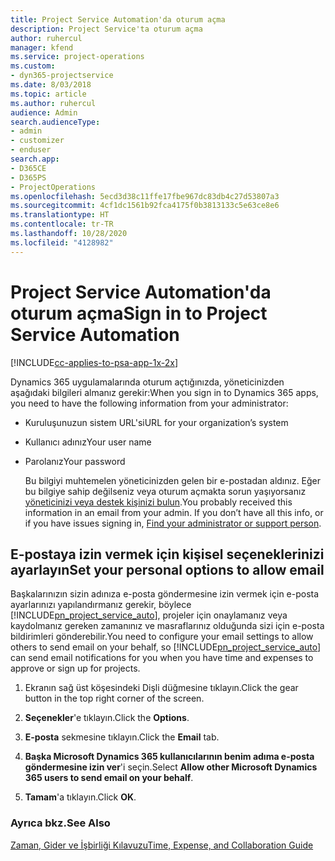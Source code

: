 ```yaml
---
title: Project Service Automation'da oturum açma
description: Project Service'ta oturum açma
author: ruhercul
manager: kfend
ms.service: project-operations
ms.custom:
- dyn365-projectservice
ms.date: 8/03/2018
ms.topic: article
ms.author: ruhercul
audience: Admin
search.audienceType:
- admin
- customizer
- enduser
search.app:
- D365CE
- D365PS
- ProjectOperations
ms.openlocfilehash: 5ecd3d38c11ffe17fbe967dc83db4c27d53807a3
ms.sourcegitcommit: 4cf1dc1561b92fca4175f0b3813133c5e63ce8e6
ms.translationtype: HT
ms.contentlocale: tr-TR
ms.lasthandoff: 10/28/2020
ms.locfileid: "4128982"
---
```

# <a name="sign-in-to-project-service-automation"></a><span data-ttu-id="c2fb1-103">Project Service Automation'da oturum açma</span><span class="sxs-lookup"><span data-stu-id="c2fb1-103">Sign in to Project Service Automation</span></span>

[!INCLUDE[cc-applies-to-psa-app-1x-2x](../includes/cc-applies-to-psa-app-1x-2x.md)]

<span data-ttu-id="c2fb1-104">Dynamics 365 uygulamalarında oturum açtığınızda, yöneticinizden aşağıdaki bilgileri almanız gerekir:</span><span class="sxs-lookup"><span data-stu-id="c2fb1-104">When you sign in to Dynamics 365 apps, you need to have the following information from your administrator:</span></span>  
  
- <span data-ttu-id="c2fb1-105">Kuruluşunuzun sistem URL'si</span><span class="sxs-lookup"><span data-stu-id="c2fb1-105">URL for your organization’s system</span></span>  
  
- <span data-ttu-id="c2fb1-106">Kullanıcı adınız</span><span class="sxs-lookup"><span data-stu-id="c2fb1-106">Your user name</span></span>  
  
- <span data-ttu-id="c2fb1-107">Parolanız</span><span class="sxs-lookup"><span data-stu-id="c2fb1-107">Your password</span></span>  
  
  <span data-ttu-id="c2fb1-108">Bu bilgiyi muhtemelen yöneticinizden gelen bir e-postadan aldınız. Eğer bu bilgiye sahip değilseniz veya oturum açmakta sorun yaşıyorsanız [yöneticinizi veya destek kişinizi bulun](https://docs.microsoft.com/dynamics365/customerengagement/on-premises/basics/find-administrator-support).</span><span class="sxs-lookup"><span data-stu-id="c2fb1-108">You probably received this information in an email from your admin. If you don’t have all this info, or if you have issues signing in, [Find your administrator or support person](https://docs.microsoft.com/dynamics365/customerengagement/on-premises/basics/find-administrator-support).</span></span>  
  
## <a name="set-your-personal-options-to-allow-email"></a><span data-ttu-id="c2fb1-109">E-postaya izin vermek için kişisel seçeneklerinizi ayarlayın</span><span class="sxs-lookup"><span data-stu-id="c2fb1-109">Set your personal options to allow email</span></span>  
 <span data-ttu-id="c2fb1-110">Başkalarınızın sizin adınıza e-posta göndermesine izin vermek için e-posta ayarlarınızı yapılandırmanız gerekir, böylece [!INCLUDE[pn_project_service_auto](../includes/pn-project-service-auto.md)], projeler için onaylamanız veya kaydolmanız gereken zamanınız ve masraflarınız olduğunda sizi için e-posta bildirimleri gönderebilir.</span><span class="sxs-lookup"><span data-stu-id="c2fb1-110">You need to configure your email settings to allow others to send email on your behalf, so [!INCLUDE[pn_project_service_auto](../includes/pn-project-service-auto.md)] can send email notifications for you when you have time and expenses to approve or sign up for projects.</span></span>  
  
1.  <span data-ttu-id="c2fb1-111">Ekranın sağ üst köşesindeki Dişli düğmesine tıklayın.</span><span class="sxs-lookup"><span data-stu-id="c2fb1-111">Click the gear button in the top right corner of the screen.</span></span>  
  
2.  <span data-ttu-id="c2fb1-112">**Seçenekler**'e tıklayın.</span><span class="sxs-lookup"><span data-stu-id="c2fb1-112">Click the **Options**.</span></span>  
  
3.  <span data-ttu-id="c2fb1-113">**E-posta** sekmesine tıklayın.</span><span class="sxs-lookup"><span data-stu-id="c2fb1-113">Click the **Email** tab.</span></span>  
  
4.  <span data-ttu-id="c2fb1-114">**Başka Microsoft Dynamics 365 kullanıcılarının benim adıma e-posta göndermesine izin ver**'i seçin.</span><span class="sxs-lookup"><span data-stu-id="c2fb1-114">Select **Allow other Microsoft Dynamics 365 users to send email on your behalf**.</span></span>  
  
5.  <span data-ttu-id="c2fb1-115">**Tamam**'a tıklayın.</span><span class="sxs-lookup"><span data-stu-id="c2fb1-115">Click **OK**.</span></span>  
  
### <a name="see-also"></a><span data-ttu-id="c2fb1-116">Ayrıca bkz.</span><span class="sxs-lookup"><span data-stu-id="c2fb1-116">See Also</span></span>  
 [<span data-ttu-id="c2fb1-117">Zaman, Gider ve İşbirliği Kılavuzu</span><span class="sxs-lookup"><span data-stu-id="c2fb1-117">Time, Expense, and Collaboration Guide</span></span>](../psa/time-expense-collaboration-guide.md)
